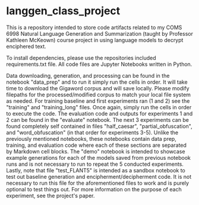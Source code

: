 # langgen_class_project
This is a repository intended to store code artifacts related to my COMS 6998 Natural Language Generation and Summarization (taught by Professor Kathleen McKeown) course project in using language models to decrypt enciphered text.

To install dependencies, please use the repositories included requirements.txt file. All code files are Jupyter Notebooks written in Python.

Data downloading, generation, and processing can be found in the notebook "data_prep" and to run it simply run the cells in order. It will take time to download the Gigaword corpus and will save locally. Please modify filepaths for the processed/modified corpus to match your local file system as needed. For training baseline and first experiments ran (1 and 2) see the "training" and "training_long" files. Once again, simply run the cells in order to execute the code. The evaluation code and outputs for experiments 1 and 2 can be found in the "evaluate" notebook. The next 3 experiments can be found completely self contained in files "half_caesar", "partial_obfuscation", and "word_obfuscation" (in that order for experiments 3-5). Unlike the previously mentioned notebooks, these notebooks contain data prep, training, and evaluation code where each of these sections are separated by Markdown cell blocks. The "demo" notebook is intended to showcase example generations for each of the models saved from previous notebook runs and is not necessary to run to repeat the 5 conducted experiments. Lastly, note that file "test_FLANT5" is intended as a sandbox notebook to test out baseline generation and encipherment/decipherment code. It is not necessary to run this file for the aforementioned files to work and is purely optional to test things out. 
For more information on the purpose of each experiment, see the project's paper.
